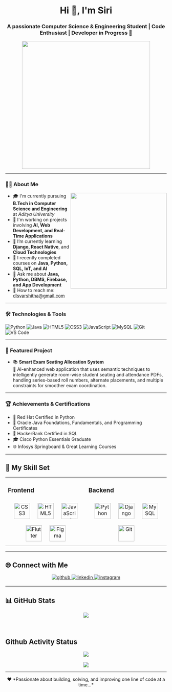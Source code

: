 <h1 align="center">Hi 👋, I'm Siri</h1>
<h3 align="center">A passionate Computer Science & Engineering Student | Code Enthusiast | Developer in Progress 🚀</h3>

<p align="center">
  <img src="https://media3.giphy.com/media/v1.Y2lkPTc5MGI3NjExcHljaWQxd2R5NG4yNDNkNzFpbm5seGgweHU5Nm54emN3czA4ZDY0cyZlcD12MV9pbnRlcm5hbF9naWZfYnlfaWQmY3Q9Zw/L1R1tvI9svkIWwpVYr/giphy.gif" width="400px"/>
</p>

---

### 👩‍💻 About Me
<img align="right" src="https://media3.giphy.com/media/v1.Y2lkPTc5MGI3NjExY2xnaHJyOXBmc21qd3cwMWI2a2tyc3lmMnpubzdydWpoZGp6aWNncyZlcD12MV9pbnRlcm5hbF9naWZfYnlfaWQmY3Q9Zw/OumCa12QC9CIvBe2c1/giphy.gif" width="300px"/>

- 🎓 I'm currently pursuing **B.Tech in Computer Science and Engineering** at *Aditya University*
- 🚀 I'm working on projects involving **AI, Web Development, and Real-Time Applications**
- 🌱 I’m currently learning **Django, React Native**, and **Cloud Technologies**
- 🧠 I recently completed courses on **Java, Python, SQL, IoT, and AI**
- 💬 Ask me about **Java, Python, DBMS, Firebase, and App Development**
- 📩 How to reach me: [dlsvarshitha@gmail.com](mailto:dlsvarshitha@gmail.com)

---

### 🛠️ Technologies & Tools
![Python](https://img.shields.io/badge/-Python-3776AB?style=flat&logo=python&logoColor=white)
![Java](https://img.shields.io/badge/-Java-007396?style=flat&logo=java&logoColor=white)
![HTML5](https://img.shields.io/badge/-HTML5-E34F26?style=flat&logo=html5&logoColor=white)
![CSS3](https://img.shields.io/badge/-CSS3-1572B6?style=flat&logo=css3&logoColor=white)
![JavaScript](https://img.shields.io/badge/-JavaScript-F7DF1E?style=flat&logo=javascript&logoColor=black)
![MySQL](https://img.shields.io/badge/-MySQL-4479A1?style=flat&logo=mysql&logoColor=white)
![Git](https://img.shields.io/badge/-Git-F05032?style=flat&logo=git&logoColor=white)
![VS Code](https://img.shields.io/badge/-VS%20Code-007ACC?style=flat&logo=visual-studio-code&logoColor=white)

---

### 📂 Featured Project
- 📚 **Smart Exam Seating Allocation System**  
  🚀 AI-enhanced web application that uses semantic techniques to intelligently generate room-wise student seating and attendance PDFs, handling series-based roll numbers, alternate placements, and multiple constraints for smoother exam coordination.

---

### 🏆 Achievements & Certifications
- 🥇 Red Hat Certified in Python
- 🥈 Oracle Java Foundations, Fundamentals, and Programming Certificates
- 📜 HackerRank Certified in SQL
- 🎓 Cisco Python Essentials Graduate
- 🌐 Infosys Springboard & Great Learning Courses

---

## 🌟 My Skill Set
<table><tr><td valign="top" width="50%">

### Frontend
<div align="center">
<a href="https://www.w3schools.com/css/" target="_blank"><img style="margin: 10px" src="https://profilinator.rishav.dev/skills-assets/css3-original-wordmark.svg" alt="CSS3" height="50" /></a>  
<a href="https://en.wikipedia.org/wiki/HTML5" target="_blank"><img style="margin: 10px" src="https://profilinator.rishav.dev/skills-assets/html5-original-wordmark.svg" alt="HTML5" height="50" /></a>  
<a href="https://www.javascript.com/" target="_blank"><img style="margin: 10px" src="https://profilinator.rishav.dev/skills-assets/javascript-original.svg" alt="JavaScript" height="50" /></a>  
<a href="https://flutter.dev/" target="_blank"><img style="margin: 10px" src="https://profilinator.rishav.dev/skills-assets/flutterio-icon.svg" alt="Flutter" height="50" /></a>  
<a href="https://www.figma.com/" target="_blank"><img style="margin: 10px" src="https://profilinator.rishav.dev/skills-assets/figma-icon.svg" alt="Figma" height="50" /></a>  
</div>

</td><td valign="top" width="50%">

### Backend
<div align="center">
<a href="https://www.python.org/" target="_blank"><img style="margin: 10px" src="https://profilinator.rishav.dev/skills-assets/python-original.svg" alt="Python" height="50" /></a>  
<a href="https://www.djangoproject.com/" target="_blank"><img style="margin: 10px" src="https://profilinator.rishav.dev/skills-assets/django-original.svg" alt="Django" height="50" /></a>  
<a href="https://www.mysql.com/" target="_blank"><img style="margin: 10px" src="https://profilinator.rishav.dev/skills-assets/mysql-original-wordmark.svg" alt="MySQL" height="50" /></a>  
<a href="https://github.com/" target="_blank"><img style="margin: 10px" src="https://profilinator.rishav.dev/skills-assets/git-scm-icon.svg" alt="Git" height="50" /></a>  
</div>

</td></tr></table>

---

## 🌐 Connect with Me


<div align="center">
<a href="https://github.com/Siri-durga" target="_blank">
<img src="https://img.shields.io/badge/github-%2324292e.svg?&style=for-the-badge&logo=github&logoColor=white" alt="github" style="margin-bottom: 5px;" />
</a>
<a href="https://www.linkedin.com/in/durga-lalitha-sri-varshitha-138747320/" target="_blank">
<img src="https://img.shields.io/badge/linkedin-%231E77B5.svg?&style=for-the-badge&logo=linkedin&logoColor=white" alt="linkedin" style="margin-bottom: 5px;" />
</a>
<a href="https://instagram.com/_siri_4764" target="_blank">
<img src="https://img.shields.io/badge/instagram-%23000000.svg?&style=for-the-badge&logo=instagram&logoColor=white" alt="instagram" style="margin-bottom: 5px;" />
</a>  
</div>

---

## 📊 GitHub Stats
<div align="center">
<img src="https://github-readme-stats.vercel.app/api/top-langs/?username=Siri-durga&hide_border=true&layout=compact" align="center" />
</div>

<br/>
<br/>  


## Github Activity Status 
<div align="center"><img src="https://github-readme-stats.vercel.app/api?username=Siri-durga&show_icons=true&count_private=true&hide_border=true" align="center" /></div>  

<br/>

<div align="center">
<img src="https://komarev.com/ghpvc/?username=Siri-durga&&style=flat-square" align="center" />
</div>

---

<p align="center">
  ❤️ *Passionate about building, solving, and improving one line of code at a time...*
</p>
